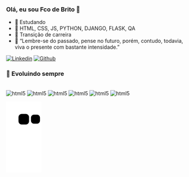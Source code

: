 ### Olá, eu sou Fco de Brito 👋

- 🔭 Estudando
- 🌱 HTML, CSS, JS, PYTHON, DJANGO, FLASK, QA
- 👯 Transição de carreira
- 🤔 “Lembre-se do passado, pense no futuro, porém, contudo, todavia, viva o presente com bastante intensidade.” 

[![Linkedin](https://img.shields.io/badge/LinkedIn-0077B5?style=for-the-badge&logo=linkedin&logoColor=white)](https://www.linkedin.com/in/fcodebrito/)
[![Github](https://img.shields.io/badge/GitHub-100000?style=for-the-badge&logo=github&logoColor=white)](https://github.com/DeBritoFco)

### 🌱 Evoluindo sempre 

<div style="display: inline_block"><br/>
    <img align="center" alt="html5" src="https://img.shields.io/badge/HTML5-E34F26?style=for-the-badge&logo=html5&logoColor=white"/>
    <img align="center" alt="html5" src="https://img.shields.io/badge/JavaScript-323330?style=for-the-badge&logo=javascript&logoColor=F7DF1E"/>
    <img align="center" alt="html5" src="https://img.shields.io/badge/CSS3-1572B6?style=for-the-badge&logo=css3&logoColor=white"/>
    <img align="center" alt="html5" src="https://img.shields.io/badge/Python-FFD43B?style=for-the-badge&logo=python&logoColor=blue"/>
    <img align="center" alt="html5" src="https://img.shields.io/badge/Django-092E20?style=for-the-badge&logo=django&logoColor=green"/>
    <img align="center" alt="html5" src="https://img.shields.io/badge/Flask-000000?style=for-the-badge&logo=flask&logoColor=white"/>
                
          
</div>

![Snake animation](https://github.com/rafaballerini/rafaballerini/blob/output/github-contribution-grid-snake.svg)
